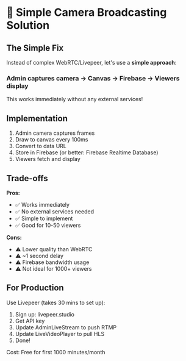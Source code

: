 # 🎯 Simple Camera Broadcasting Solution

## The Simple Fix

Instead of complex WebRTC/Livepeer, let's use a **simple approach**:

### Admin captures camera → Canvas → Firebase → Viewers display

This works immediately without any external services!

## Implementation

1. Admin camera captures frames
2. Draw to canvas every 100ms
3. Convert to data URL
4. Store in Firebase (or better: Firebase Realtime Database)
5. Viewers fetch and display

## Trade-offs

**Pros:**

- ✅ Works immediately
- ✅ No external services needed
- ✅ Simple to implement
- ✅ Good for 10-50 viewers

**Cons:**

- ⚠️ Lower quality than WebRTC
- ⚠️ ~1 second delay
- ⚠️ Firebase bandwidth usage
- ⚠️ Not ideal for 1000+ viewers

## For Production

Use Livepeer (takes 30 mins to set up):

1. Sign up: livepeer.studio
2. Get API key
3. Update AdminLiveStream to push RTMP
4. Update LiveVideoPlayer to pull HLS
5. Done!

Cost: Free for first 1000 minutes/month
